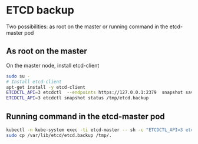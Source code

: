 # ETCD backup
Two possibilities: as root on the master or running command in the etcd-master pod

## As root on the master

On the master node, install etcd-client
```sh
sudo su -
# Install etcd-client
apt-get install -y etcd-client
ETCDCTL_API=3 etcdctl  --endpoints https://127.0.0.1:2379  snapshot save /tmp/etcd.backup --cacert /etc/kubernetes/pki/etcd/ca.crt --cert /etc/kubernetes/pki/etcd/server.crt --key  /etc/kubernetes/pki/etcd/server.key
ETCDCTL_API=3 etcdctl snapshot status /tmp/etcd.backup
```

## Running command in the etcd-master pod

```sh
kubectl -n kube-system exec -ti etcd-master -- sh -c "ETCDCTL_API=3 etcdctl  --endpoints https://127.0.0.1:2379  snapshot save /var/lib/etcd/etcd.backup --cacert /etc/kubernetes/pki/etcd/ca.crt --cert /etc/kubernetes/pki/etcd/server.crt --key  /etc/kubernetes/pki/etcd/server.key"
sudo cp /var/lib/etcd/etcd.backup /tmp/.
```